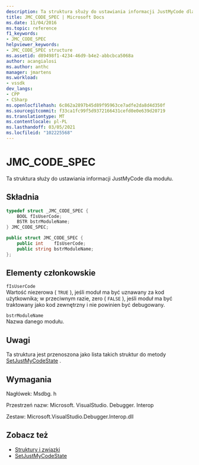 ```yaml
---
description: Ta struktura służy do ustawiania informacji JustMyCode dla modułu.
title: JMC_CODE_SPEC | Microsoft Docs
ms.date: 11/04/2016
ms.topic: reference
f1_keywords:
- JMC_CODE_SPEC
helpviewer_keywords:
- JMC_CODE_SPEC structure
ms.assetid: d89498f1-4234-46d9-b4e2-abbcbca5068a
author: acangialosi
ms.author: anthc
manager: jmartens
ms.workload:
- vssdk
dev_langs:
- CPP
- CSharp
ms.openlocfilehash: 6c862a2897b45d89f95963ce7adfe2da8d4d350f
ms.sourcegitcommit: f33ca1fc99f5d9372166431cefd0e0e639d20719
ms.translationtype: MT
ms.contentlocale: pl-PL
ms.lasthandoff: 03/05/2021
ms.locfileid: "102225568"
---
```

# <a name="jmc_code_spec"></a>JMC_CODE_SPEC
Ta struktura służy do ustawiania informacji JustMyCode dla modułu.

## <a name="syntax"></a>Składnia

```cpp
typedef struct _JMC_CODE_SPEC {
    BOOL fIsUserCode;
    BSTR bstrModuleName;
} JMC_CODE_SPEC;
```

```csharp
public struct JMC_CODE_SPEC {
    public int    fIsUserCode;
    public string bstrModuleName;
};
```

## <a name="members"></a>Elementy członkowskie
`fIsUserCode`\
Wartość niezerowa ( `TRUE` ), jeśli moduł ma być uznawany za kod użytkownika; w przeciwnym razie, zero ( `FALSE` ), jeśli moduł ma być traktowany jako kod zewnętrzny i nie powinien być debugowany.

`bstrModuleName`\
Nazwa danego modułu.

## <a name="remarks"></a>Uwagi
Ta struktura jest przenoszona jako lista takich struktur do metody [SetJustMyCodeState](../../../extensibility/debugger/reference/idebugengine3-setjustmycodestate.md) .

## <a name="requirements"></a>Wymagania
Nagłówek: Msdbg. h

Przestrzeń nazw: Microsoft. VisualStudio. Debugger. Interop

Zestaw: Microsoft.VisualStudio.Debugger.Interop.dll

## <a name="see-also"></a>Zobacz też
- [Struktury i związki](../../../extensibility/debugger/reference/structures-and-unions.md)
- [SetJustMyCodeState](../../../extensibility/debugger/reference/idebugengine3-setjustmycodestate.md)
